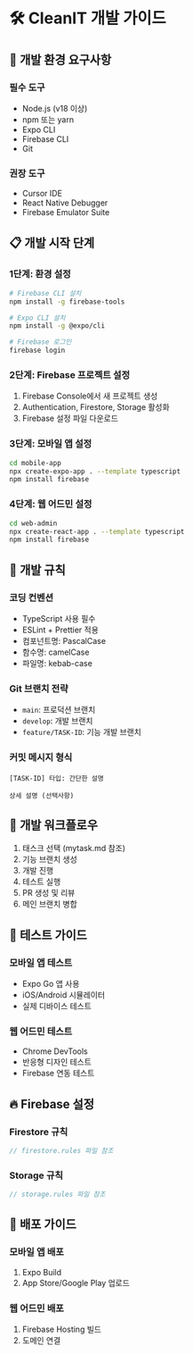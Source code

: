 # 🛠️ CleanIT 개발 가이드

## 🎯 개발 환경 요구사항

### 필수 도구
- Node.js (v18 이상)
- npm 또는 yarn
- Expo CLI
- Firebase CLI
- Git

### 권장 도구
- Cursor IDE
- React Native Debugger
- Firebase Emulator Suite

## 📋 개발 시작 단계

### 1단계: 환경 설정
```bash
# Firebase CLI 설치
npm install -g firebase-tools

# Expo CLI 설치
npm install -g @expo/cli

# Firebase 로그인
firebase login
```

### 2단계: Firebase 프로젝트 설정
1. Firebase Console에서 새 프로젝트 생성
2. Authentication, Firestore, Storage 활성화
3. Firebase 설정 파일 다운로드

### 3단계: 모바일 앱 설정
```bash
cd mobile-app
npx create-expo-app . --template typescript
npm install firebase
```

### 4단계: 웹 어드민 설정
```bash
cd web-admin
npx create-react-app . --template typescript
npm install firebase
```

## 🔧 개발 규칙

### 코딩 컨벤션
- TypeScript 사용 필수
- ESLint + Prettier 적용
- 컴포넌트명: PascalCase
- 함수명: camelCase
- 파일명: kebab-case

### Git 브랜치 전략
- `main`: 프로덕션 브랜치
- `develop`: 개발 브랜치
- `feature/TASK-ID`: 기능 개발 브랜치

### 커밋 메시지 형식
```
[TASK-ID] 타입: 간단한 설명

상세 설명 (선택사항)
```

## 🚀 개발 워크플로우

1. 태스크 선택 (mytask.md 참조)
2. 기능 브랜치 생성
3. 개발 진행
4. 테스트 실행
5. PR 생성 및 리뷰
6. 메인 브랜치 병합

## 📱 테스트 가이드

### 모바일 앱 테스트
- Expo Go 앱 사용
- iOS/Android 시뮬레이터
- 실제 디바이스 테스트

### 웹 어드민 테스트
- Chrome DevTools
- 반응형 디자인 테스트
- Firebase 연동 테스트

## 🔥 Firebase 설정

### Firestore 규칙
```javascript
// firestore.rules 파일 참조
```

### Storage 규칙
```javascript
// storage.rules 파일 참조
```

## 🎉 배포 가이드

### 모바일 앱 배포
1. Expo Build
2. App Store/Google Play 업로드

### 웹 어드민 배포
1. Firebase Hosting 빌드
2. 도메인 연결
